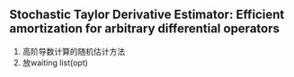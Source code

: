 ## Stochastic Taylor Derivative Estimator: Efficient amortization for arbitrary differential operators
1. 高阶导数计算的随机估计方法
2. 放waiting list(opt)